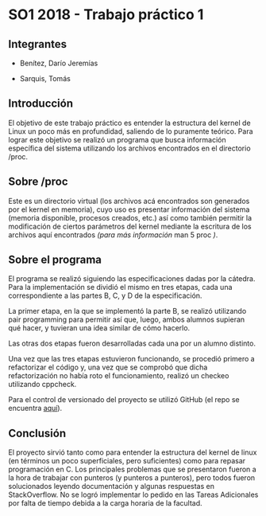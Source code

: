 # SO1 2018 - Trabajo práctico 1

## Integrantes
* Benítez, Darío Jeremías

* Sarquis, Tomás

## Introducción
El objetivo de este trabajo práctico es entender la estructura del kernel de Linux un poco más en profundidad, saliendo de lo puramente teórico. Para lograr este objetivo se realizó un programa que busca información específica del sistema utilizando los archivos encontrados en el directorio /proc.


## Sobre /proc

Este es un directorio virtual (los archivos acá encontrados son generados por el kernel en memoria), cuyo uso es presentar información del sistema (memoria disponible, procesos creados, etc.) así como también permitir la modificación de ciertos parámetros del kernel mediante la escritura de los archivos aquí encontrados *(para más información* man 5 proc *)*.

## Sobre el programa
El programa se realizó siguiendo las especificaciones dadas por la cátedra. Para la implementación se dividió el mismo en tres etapas, cada una correspondiente a las partes B, C, y D de la especificación. 

La primer etapa, en la que se implementó la parte B, se realizó utilizando pair programming para permitir así que, luego, ambos alumnos supieran qué hacer, y tuvieran una idea similar de cómo hacerlo.

Las otras dos etapas fueron desarrolladas cada una por un alumno distinto.

Una vez que las tres etapas estuvieron funcionando, se procedió primero a refactorizar el código y, una vez que se comprobó que dicha refactorización no había roto el funcionamiento, realizó un checkeo utilizando cppcheck.

Para el control de versionado del proyecto se utilizó GitHub (el repo se encuentra [aquí](https://github.com/jerebenitez/SO1)).


## Conclusión
El proyecto sirvió tanto como para entender la estructura del kernel de linux (en términos un poco superficiales, pero suficientes) como para repasar programación en C. Los principales problemas que se presentaron fueron a la hora de trabajar con punteros (y punteros a punteros), pero todos fueron solucionados leyendo documentación y algunas respuestas en StackOverflow. No se logró implementar lo pedido en las Tareas Adicionales por falta de tiempo debida a la carga horaria de la facultad.
